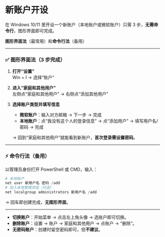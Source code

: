 # 新账户开设
在 Windows 10/11 里开设一个新账户（本地账户或微软账户）只需 3 步，**无需命令行**，图形界面即可完成。

**图形界面法**（最常用）和**命令行法**（备用）

---

### ✅ 图形界面法（3 步完成）
1. **打开“设置”**  
   Win + I → 选择“账户”

2. **进入“家庭和其他用户”**  
   左侧点“家庭和其他用户” → 右侧点“添加其他用户”

3. **选择账户类型并填写信息**  
   - **微软账户**：输入对方邮箱 → 下一步 → 完成  
   - **本地账户**：点“我没有这个人的登录信息” → 点“添加用户” → 填写用户名/密码 → 完成

   → 回到“家庭和其他用户”就能看到新账户，**首次登录需设置密码**。

---

### ⚡ 命令行法（备用）
以管理员身份打开 PowerShell 或 CMD，输入：
```powershell
# 本地账户
net user 新用户名 密码 /add
# 加入本地管理员组（可选）
net localgroup administrators 新用户名 /add
```
→ 回车即创建完成，**无图形界面**。


---

- **切换账户**：开始菜单 → 点击左上角头像 → 选账户即可切换。  
- **删除账户**：设置 → 账户 → 家庭和其他用户 → 点账户 → “删除”。  
- **无密码账户**：创建时留空密码即可，但**不建议**。 